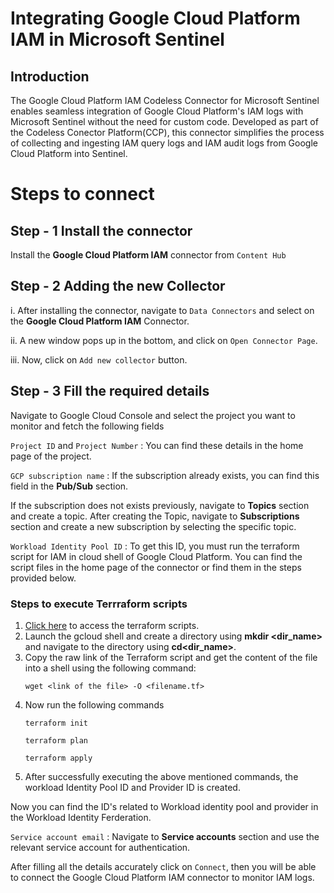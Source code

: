 # Integrating Google Cloud Platform IAM in Microsoft Sentinel
## Introduction
The Google Cloud Platform IAM Codeless Connector for Microsoft Sentinel enables seamless integration of Google Cloud Platform's IAM logs with Microsoft Sentinel without the need for custom code. Developed as part of the Codeless Conector Platform(CCP), this connector simplifies the process of collecting and ingesting IAM query logs and IAM audit logs from Google Cloud Platform into Sentinel.
# Steps to connect
## Step - 1 Install the connector
Install the **Google Cloud Platform IAM** connector from `Content Hub` 
## Step - 2 Adding the new Collector
i. After installing the connector, navigate to `Data Connectors` and select on the **Google Cloud Platform IAM** Connector.
 
ii. A new window pops up in the bottom, and click on `Open Connector Page`.
 
iii. Now, click on `Add new collector` button.
## Step - 3 Fill the required details
Navigate to Google Cloud Console and select the project you want to monitor and fetch the following fields
 
`Project ID` and `Project Number` : You can find these details in the home page of the project.
 
`GCP subscription name` : If the subscription already exists, you can find this field in the **Pub/Sub** section.
 
If the subscription does not exists previously, navigate to **Topics** section and create a topic. After creating the Topic, navigate to **Subscriptions** section and create a new subscription by selecting the specific topic.
 
`Workload Identity Pool ID` : To get this ID, you must run the terraform script for IAM in cloud shell of Google Cloud Platform. You can find the script files in the home page of the connector or find them in the steps provided below.
### Steps to execute Terrraform scripts
1. [Click here](https://github.com/v-hkopparala/v-hkopparala/blob/main/CCPIAMLOGS%201.tf) to access the terraform scripts.
2. Launch the gcloud shell and create a directory using **mkdir <dir_name>** and navigate to the directory using **cd<dir_name>**.
3. Copy the raw link of the Terraform script and get the content of the file into a shell using the following command:
   ```
   wget <link of the file> -O <filename.tf>
   ```
4. Now run the following commands
   ```
   terraform init
   ```
   ```
   terraform plan
   ```
   ```
   terraform apply
   ```
5. After successfully executing the above mentioned commands, the workload Identity Pool ID and Provider ID is created.

Now you can find the ID's related to Workload identity pool and provider in the Workload Identity Ferderation.

`Service account email` : Navigate to **Service accounts** section and use the relevant service account for authentication.

After filling all the details accurately click on `Connect`, then you will be able to connect the Google Cloud Platform IAM connector to monitor IAM logs.
   

